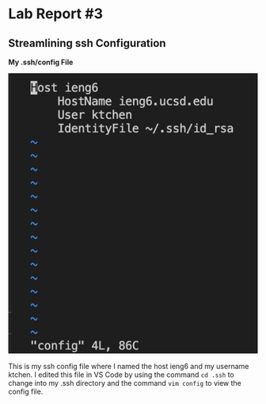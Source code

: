 # Lab Report #3
## Streamlining ssh Configuration

**My .ssh/config File**

![Image](vimconfig.png)

This is my ssh config file where I named the host ieng6 and my username ktchen. I edited this file in VS Code by using the command `cd .ssh` to change into my .ssh directory and the command `vim config` to view the config file. 



